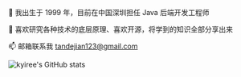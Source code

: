 🔭 我出生于 1999 年，目前在中国深圳担任 Java 后端开发工程师

🌱 喜欢研究各种技术的底层原理、喜欢开源，将学到的知识全部分享出来

📫 邮箱联系我 tandejian123@gmail.com

![kyiree's GitHub stats](https://github-readme-stats.vercel.app/api?username=kyiree&show_icons=true&theme=radical)
